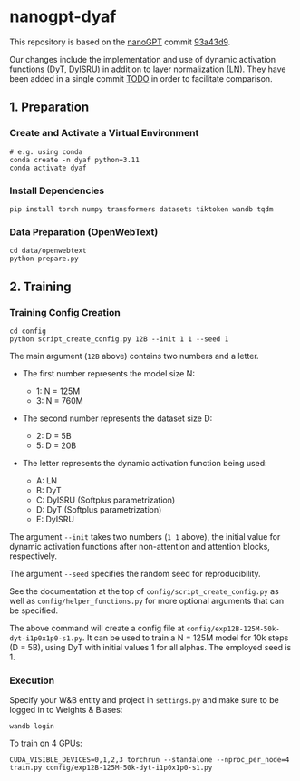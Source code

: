 
# nanogpt-dyaf

This repository is based on the [nanoGPT](https://github.com/karpathy/nanoGPT) commit [93a43d9](https://github.com/karpathy/nanogpt/commit/93a43d9a5c22450bbf06e78da2cb6eeef084b717).

Our changes include the implementation and use of dynamic activation functions (DyT, DyISRU) in addition to layer normalization (LN). 
They have been added in a single commit [TODO](https://github.com/abcde17/dynamic-activation-functions/commit/TODO) in order to facilitate comparison.

## 1. Preparation

### Create and Activate a Virtual Environment

```
# e.g. using conda
conda create -n dyaf python=3.11
conda activate dyaf
```

### Install Dependencies

```
pip install torch numpy transformers datasets tiktoken wandb tqdm
```

### Data Preparation (OpenWebText)

```
cd data/openwebtext
python prepare.py
```

## 2. Training

### Training Config Creation

```
cd config
python script_create_config.py 12B --init 1 1 --seed 1
```

The main argument (`12B` above) contains two numbers and a letter. 

- The first number represents the model size N: 
    - 1: N = 125M
    - 3: N = 760M

- The second number represents the dataset size D:
    - 2: D =  5B
    - 5: D = 20B

- The letter represents the dynamic activation function being used:
    - A: LN
    - B: DyT
    - C: DyISRU (Softplus parametrization)
    - D: DyT (Softplus parametrization)
    - E: DyISRU

The argument `--init` takes two numbers (`1 1` above), the initial value for dynamic activation functions after non-attention and attention blocks, respectively.

The argument `--seed` specifies the random seed for reproducibility.

See the documentation at the top of `config/script_create_config.py` as well as `config/helper_functions.py` for more optional arguments that can be specified.

The above command will create a config file at `config/exp12B-125M-50k-dyt-i1p0x1p0-s1.py`. It can be used to train a N = 125M model for 10k steps (D = 5B), using DyT with initial values 1 for all alphas. The employed seed is 1.


### Execution

Specify your W&B entity and project in `settings.py` and make sure to be logged in to Weights & Biases: 

```
wandb login
```

To train on 4 GPUs:

```
CUDA_VISIBLE_DEVICES=0,1,2,3 torchrun --standalone --nproc_per_node=4 train.py config/exp12B-125M-50k-dyt-i1p0x1p0-s1.py
```